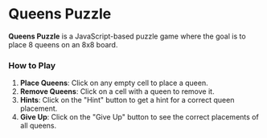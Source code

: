 # Queens Puzzle

**Queens Puzzle** is a JavaScript-based puzzle game where the goal is to place 8 queens on an 8x8 board.  

### How to Play

1. **Place Queens**: Click on any empty cell to place a queen.
2. **Remove Queens**: Click on a cell with a queen to remove it.
3. **Hints**: Click on the "Hint" button to get a hint for a correct queen placement.
4. **Give Up**: Click on the "Give Up" button to see the correct placements of all queens.

